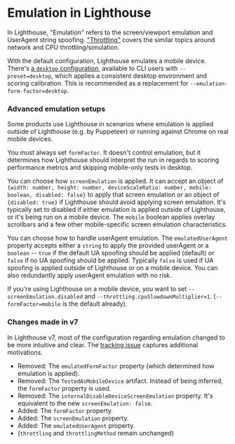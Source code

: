 
# Emulation in Lighthouse

In Lighthouse, "Emulation" refers to the screen/viewport emulation and UserAgent string spoofing.
["Throttling"](./throttling.md) covers the similar topics around network and CPU throttling/simulation.

With the default configuration, Lighthouse emulates a mobile device. There's [a `desktop` configuration](../lighthouse-core/config/desktop-config.js), available to CLI users with `--preset=desktop`, which applies a consistent desktop environment and scoring calibration. This is recommended as a replacement for `--emulation-form-factor=desktop`.

### Advanced emulation setups

Some products use Lighthouse in scenarios where emulation is applied outside of Lighthouse (e.g. by Puppeteer) or running against Chrome on real mobile devices.

You must always set `formFactor`. It doesn't control emulation, but it determines how Lighthouse should interpret the run in regards to scoring performance metrics and skipping mobile-only tests in desktop.

You can choose how `screenEmulation` is applied. It can accept an object of `{width: number, height: number, deviceScaleRatio: number, mobile: boolean, disabled: false}` to apply that screen emulation or an object of `{disabled: true}` if Lighthouse should avoid applying screen emulation. It's typically set to disabled if either emulation is applied outside of Lighthouse, or it's being run on a mobile device. The `mobile` boolean applies overlay scrollbars and a few other mobile-specific screen emulation characteristics.

You can choose how to handle userAgent emulation. The `emulatedUserAgent` property accepts either a `string` to apply the provided userAgent or a `boolean` -- `true` if the default UA spoofing should be applied (default) or `false` if no UA spoofing should be applied. Typically `false` is used if UA spoofing is applied outside of Lighthouse or on a mobile device. You can also redundantly apply userAgent emulation with no risk.

If you're using Lighthouse on a mobile device, you want to set `--screenEmulation.disabled` and `--throttling.cpuSlowdownMultiplier=1`. (`--formFactor=mobile` is the default already).

### Changes made in v7

In Lighthouse v7, most of the configuration regarding emulation changed to be more intuitive and clear. The [tracking issue](https://github.com/GoogleChrome/lighthouse/issues/10910
) captures additional motivations.

* Removed: The `emulatedFormFactor` property (which determined how emulation is applied).
* Removed: The `TestedAsMobileDevice` artifact. Instead of being inferred, the  `formFactor` property is used.
* Removed: The `internalDisableDeviceScreenEmulation` property. It's equivalent to the new `screenEmulation: false`.
* Added: The `formFactor` property.
* Added: The `screenEmulation` property.
* Added: The `emulatedUserAgent` property.
* (`throttling` and `throttlingMethod` remain unchanged)
